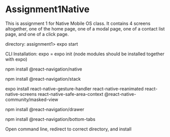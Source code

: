 ﻿# Assignment1Native

This is assignment 1 for Native Mobile OS class. It contains 4 screens altogether, one of the home page, one of a modal page, one of a contact list page, and one of a click page.

directory: assignment1> expo start

CLI Installation: 
expo = expo init (node modules should be installed together with expo)

npm install @react-navigation/native

npm install @react-navigation/stack

expo install react-native-gesture-handler react-native-reanimated react-native-screens react-native-safe-area-context @react-native-community/masked-view

npm install @react-navigation/drawer

npm install @react-navigation/bottom-tabs

Open command line, redirect to correct directory, and install
